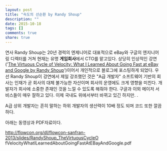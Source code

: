 ```yaml
---
layout: post
title: "속도의 선순환 by Randy Shoup"
description: ""
date: 2015-10-18
tags: []
comments: true
share: true
---
```


연사 Randy Shoup는 20년 경력의 엔제니어로 대표적으로 eBay와 구글의 엔지니어링 디렉터를 거쳐 현재는 유명 **게임회사**에서
CTO를 맡고있다. 상당히 인상적인 강연('[The Virtuous Cycle of Velocity: What I Learned About
Going Fast at eBay and Google by Randy
Shoup](https://www.youtube.com/watch?v=EwLBoRyXTOI)')이어서 개인적으로 블로그에 포스팅하게 되었다.
우선 Randy Shoup이 강연에서 제일 강조했던 것은 "A급 개발자" 소프트웨어 기반의 회사는 인재가 곧 회사의 대체 불가능한 자산이며
회사의 운영에도 크게 영향을 미친다. 개발자가 회사에 소중한 존재인 것을 느낄 수 있도록 해줘야 한다. 구글과 이외 메이저 서비스들이 매우
잘하고 있다. 이제 국내도 위에서부터 바뀌고 있긴 하지만. .

A급 상위 개발자는 흔히 말하는 하위 개발자의 생산력이 10배 정도 되며 코드 또한 깔끔하다.

  

아래는 동영상과 PDF자료이다.

http://flowcon.org/dl/flowcon-sanfran-2013/slides/RandyShoup_TheVirtuousCycleO
fVelocityWhatILearnedAboutGoingFastAtEBayAndGoogle.pdf

  

  

  

